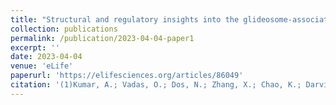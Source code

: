 ```yaml
---
title: "Structural and regulatory insights into the glideosome-associated connector from Toxoplasma gondii"
collection: publications
permalink: /publication/2023-04-04-paper1
excerpt: ''
date: 2023-04-04
venue: 'eLife'
paperurl: 'https://elifesciences.org/articles/86049'
citation: '(1)Kumar, A.; Vadas, O.; Dos, N.; Zhang, X.; Chao, K.; Darvill, N.; Rasmussen, H. H.; Xu, Y.; Gloria Meng-Hsuan Lin; Stylianou, F.; Jan Skov Pedersen; Rouse, S. L.; Morgan; Soldati‐Favre, D.; Matthews, S. Structural and Regulatory Insights into the Glideosome-Associated Connector from Toxoplasma Gondii. eLife 2023, 12. https://doi.org/10.7554/elife.86049.'
---
```


